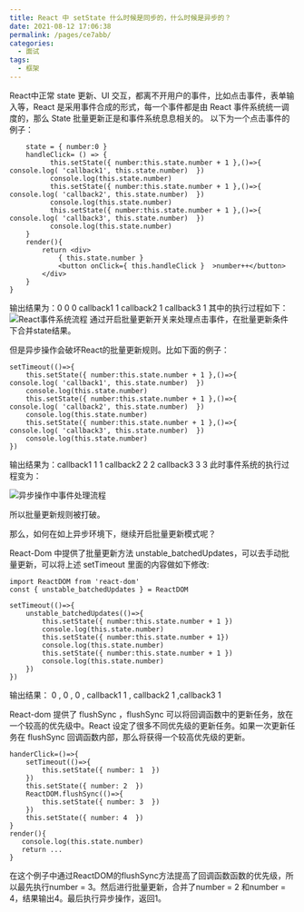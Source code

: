 ```yaml
---
title: React 中 setState 什么时候是同步的，什么时候是异步的？
date: 2021-08-12 17:06:38
permalink: /pages/ce7abb/
categories:
  - 面试
tags:
  - 框架
---
```

React中正常 state 更新、UI 交互，都离不开用户的事件，比如点击事件，表单输入等，React 是采用事件合成的形式，每一个事件都是由 React 事件系统统一调度的，那么 State 批量更新正是和事件系统息息相关的。
以下为一个点击事件的例子：
```export default class index extends React.Component{
    state = { number:0 }
    handleClick= () => {
          this.setState({ number:this.state.number + 1 },()=>{   console.log( 'callback1', this.state.number)  })
          console.log(this.state.number)
          this.setState({ number:this.state.number + 1 },()=>{   console.log( 'callback2', this.state.number)  })
          console.log(this.state.number)
          this.setState({ number:this.state.number + 1 },()=>{   console.log( 'callback3', this.state.number)  })
          console.log(this.state.number)
    }
    render(){
        return <div>
            { this.state.number }
            <button onClick={ this.handleClick }  >number++</button>
        </div>
    }
} 
```
输出结果为：0 0 0 callback1 1 callback2 1 callback3 1
其中的执行过程如下：
![React事件系统流程](https://cdn.jsdelivr.net/gh/AlienGao/image-store@main/blog/image.7id6kz67rbg0.png)
通过开启批量更新开关来处理点击事件，在批量更新条件下合并state结果。

但是异步操作会破坏React的批量更新规则。比如下面的例子：

```
setTimeout(()=>{
    this.setState({ number:this.state.number + 1 },()=>{   console.log( 'callback1', this.state.number)  })
    console.log(this.state.number)
    this.setState({ number:this.state.number + 1 },()=>{    console.log( 'callback2', this.state.number)  })
    console.log(this.state.number)
    this.setState({ number:this.state.number + 1 },()=>{   console.log( 'callback3', this.state.number)  })
    console.log(this.state.number)
})
```
输出结果为：callback1 1 1 callback2 2 2 callback3 3 3
此时事件系统的执行过程变为：

![异步操作中事件处理流程](https://cdn.jsdelivr.net/gh/AlienGao/image-store@main/blog/image.3pug7wpx3200.png)

所以批量更新规则被打破。

那么，如何在如上异步环境下，继续开启批量更新模式呢？

React-Dom 中提供了批量更新方法 unstable_batchedUpdates，可以去手动批量更新，可以将上述 setTimeout 里面的内容做如下修改:


```
import ReactDOM from 'react-dom'
const { unstable_batchedUpdates } = ReactDOM
```

```
setTimeout(()=>{
    unstable_batchedUpdates(()=>{
        this.setState({ number:this.state.number + 1 })
        console.log(this.state.number)
        this.setState({ number:this.state.number + 1})
        console.log(this.state.number)
        this.setState({ number:this.state.number + 1 })
        console.log(this.state.number) 
    })
})

```
输出结果： 0 , 0 , 0 , callback1 1 , callback2 1 ,callback3 1

React-dom 提供了 flushSync ，flushSync 可以将回调函数中的更新任务，放在一个较高的优先级中。React 设定了很多不同优先级的更新任务。如果一次更新任务在 flushSync 回调函数内部，那么将获得一个较高优先级的更新。

```
handerClick=()=>{
    setTimeout(()=>{
        this.setState({ number: 1  })
    })
    this.setState({ number: 2  })
    ReactDOM.flushSync(()=>{
        this.setState({ number: 3  })
    })
    this.setState({ number: 4  })
}
render(){
   console.log(this.state.number)
   return ...
}
```
在这个例子中通过ReactDOM的flushSync方法提高了回调函数函数的优先级，所以最先执行number = 3。然后进行批量更新，合并了number = 2 和number = 4，结果输出4。最后执行异步操作，返回1。